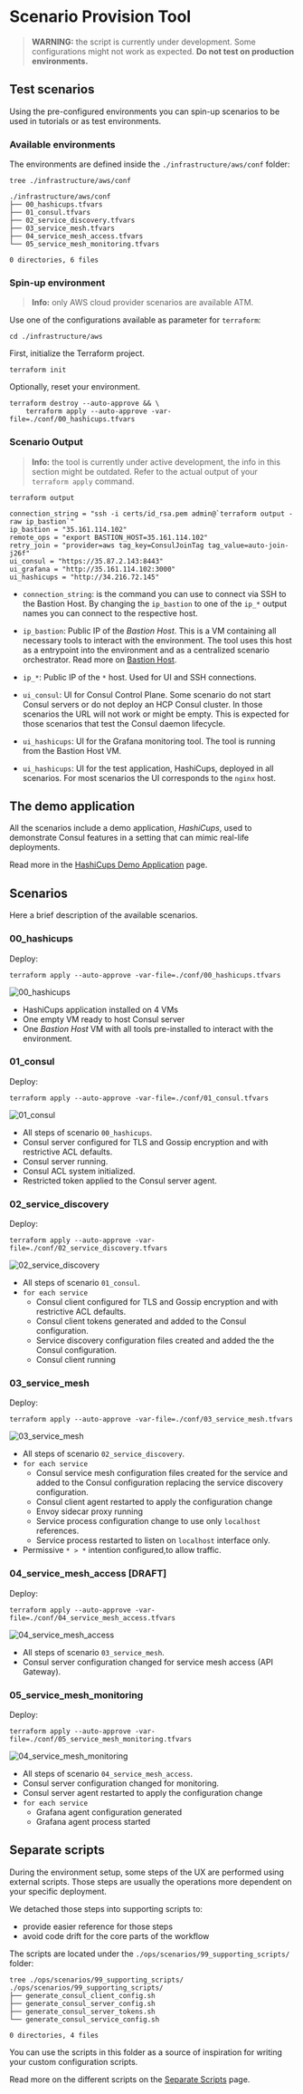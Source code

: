 # Scenario Provision Tool

> **WARNING:** the script is currently under development. Some configurations might not work as expected. **Do not test on production environments.**

## Test scenarios

Using the pre-configured environments you can spin-up scenarios to be used in
tutorials or as test environments.

### Available environments

The environments are defined inside the `./infrastructure/aws/conf` 
folder:

```
tree ./infrastructure/aws/conf
```

```
./infrastructure/aws/conf
├── 00_hashicups.tfvars
├── 01_consul.tfvars
├── 02_service_discovery.tfvars
├── 03_service_mesh.tfvars
├── 04_service_mesh_access.tfvars
└── 05_service_mesh_monitoring.tfvars

0 directories, 6 files
```

### Spin-up environment

> **Info:** only AWS cloud provider scenarios are available ATM.

Use one of the configurations available as parameter for `terraform`:

```
cd ./infrastructure/aws
```

First, initialize the Terraform project.

```
terraform init
```

Optionally, reset your environment.

```
terraform destroy --auto-approve && \
    terraform apply --auto-approve -var-file=./conf/00_hashicups.tfvars
```

### Scenario Output

> **Info:** the tool is currently under active development, the info in this section 
might be outdated. Refer to the actual output of your `terraform apply` command.

```
terraform output
```

```plaintext
connection_string = "ssh -i certs/id_rsa.pem admin@`terraform output -raw ip_bastion`"
ip_bastion = "35.161.114.102"
remote_ops = "export BASTION_HOST=35.161.114.102"
retry_join = "provider=aws tag_key=ConsulJoinTag tag_value=auto-join-j26f"
ui_consul = "https://35.87.2.143:8443"
ui_grafana = "http://35.161.114.102:3000"
ui_hashicups = "http://34.216.72.145"
```

* `connection_string`: is the command you can use to connect via SSH to the 
Bastion Host. By changing the `ip_bastion` to one of the `ip_*` output names you
can connect to the respective host.

* `ip_bastion`: Public IP of the *Bastion Host*. This is a VM containing all 
necessary tools to interact with the environment. The tool uses this host as a 
entrypoint into the environment and as a centralized scenario orchestrator. Read 
more on [Bastion Host](./docs/BastionHost.md).

* `ip_*`: Public IP of the `*` host. Used for UI and SSH connections.

* `ui_consul`: UI for Consul Control Plane. Some scenario do not start Consul
servers or do not deploy an HCP Consul cluster. In those scenarios the URL will 
not work or might be empty. This is expected for those scenarios that test the
Consul daemon lifecycle.

* `ui_hashicups`: UI for the Grafana monitoring tool. The tool is running from
the Bastion Host VM.

* `ui_hashicups`: UI for the test application, HashiCups, deployed in all 
scenarios. For most scenarios the UI corresponds to the `nginx` host.

## The demo application

All the scenarios include a demo application, *HashiCups*, used to demonstrate 
Consul features in a setting that can mimic real-life deployments.

Read more in the [HashiCups Demo Application](./docs/HashiCups.md) page.

## Scenarios

Here a brief description of the available scenarios.

### 00_hashicups

Deploy:

```
terraform apply --auto-approve -var-file=./conf/00_hashicups.tfvars
```

![00_hashicups](docs/img/gs_vms-diagram-00.png)

* HashiCups application installed on 4 VMs
* One empty VM ready to host Consul server
* One *Bastion Host* VM with all tools pre-installed to interact with the environment.

### 01_consul

Deploy:

```
terraform apply --auto-approve -var-file=./conf/01_consul.tfvars
```

![01_consul](docs/img/gs_vms-diagram-01.png)

* All steps of scenario `00_hashicups`.
* Consul server configured for TLS and Gossip encryption and with restrictive ACL defaults.
* Consul server running.
* Consul ACL system initialized.
* Restricted token applied to the Consul server agent.

### 02_service_discovery

Deploy:

```
terraform apply --auto-approve -var-file=./conf/02_service_discovery.tfvars
```

![02_service_discovery](docs/img/gs_vms-diagram-02.png)

* All steps of scenario `01_consul`.
* `for each service`
    * Consul client configured for TLS and Gossip encryption and with restrictive ACL defaults.
    * Consul client tokens generated and added to the Consul configuration.
    * Service discovery configuration files created and added the the Consul configuration.
    * Consul client running

### 03_service_mesh

Deploy:

```
terraform apply --auto-approve -var-file=./conf/03_service_mesh.tfvars
```

![03_service_mesh](docs/img/gs_vms-diagram-03.png)

* All steps of scenario `02_service_discovery`.
* `for each service`
    * Consul service mesh configuration files created for the service and added to the Consul configuration replacing the service discovery configuration.
    * Consul client agent restarted to apply the configuration change
    * Envoy sidecar proxy running
    * Service process configuration change to use only `localhost` references.
    * Service process restarted to listen on `localhost` interface only.
* Permissive `* > *` intention configured,to allow traffic.


### 04_service_mesh_access [DRAFT]

Deploy:

```
terraform apply --auto-approve -var-file=./conf/04_service_mesh_access.tfvars
```

![04_service_mesh_access](docs/img/gs_vms-diagram-04.png)

* All steps of scenario `03_service_mesh`.
* Consul server configuration changed for service mesh access (API Gateway).

### 05_service_mesh_monitoring

Deploy:

```
terraform apply --auto-approve -var-file=./conf/05_service_mesh_monitoring.tfvars
```


![04_service_mesh_monitoring](docs/img/gs_vms-diagram-05.png)


* All steps of scenario `04_service_mesh_access`.
* Consul server configuration changed for monitoring.
* Consul server agent restarted to apply the configuration change
* `for each service`
    * Grafana agent configuration generated
    * Grafana agent process started

## Separate scripts

During the environment setup, some steps of the UX are performed using external scripts. 
Those steps are usually the operations more dependent on your specific deployment.

We detached those steps into supporting scripts to:
* provide easier reference for those steps
* avoid code drift for the core parts of the workflow

The scripts are located under the `./ops/scenarios/99_supporting_scripts/` folder:

```
tree ./ops/scenarios/99_supporting_scripts/
./ops/scenarios/99_supporting_scripts/
├── generate_consul_client_config.sh
├── generate_consul_server_config.sh
├── generate_consul_server_tokens.sh
└── generate_consul_service_config.sh

0 directories, 4 files

```

You can use the scripts in this folder as a source of inspiration for writing your custom configuration scripts.

Read more on the different scripts on the [Separate Scripts](./docs/SeparateScripts.md) page.